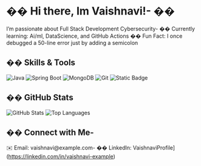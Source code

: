 # �� Hi there, Im Vaishnavi!- �� 
I’m passionate about Full Stack Development
Cybersecurity- �� 
Currently learning: Ai/ml, DataScience, and GitHub Actions
�� Fun Fact: I once debugged a 50-line error just by adding a semicolon
## ��️ Skills & Tools
![Java](https://img.shields.io/badge/Java-ED8B00?style=for-the-badge&logo=java&logoColor=white)
![Spring Boot](https://img.shields.io/badge/SpringBoot-6DB33F?style=for-the-badgelogo=spring-boot&logoColor=white)
![MongoDB](https://img.shields.io/badge/MongoDB-4DB33D?style=for-the-badge&logo=mongodb&logoColor=white)
![Git](https://img.shields.io/badge/Git-F05032?style=for-the-badge&logo=git&logoColor=white)
![Static Badge](https://img.shields.io/badge/javaintermediateorangejavafor-the-badge)

## �� GitHub Stats
![GitHub Stats](https://github-readme-stats.vercel.app/api?username=vaishnavi&show_icons=true&theme=radical)
![Top Languages](https://github-readme-stats.vercel.app/api/top-langs/?username=vaishnavi&layout=compact)
## �� Connect with Me- 
✉️ Email: vaishnavi@example.com- �� LinkedIn: 
VaishnaviProfile](https://linkedin.com/in/vaishnavi-example)
